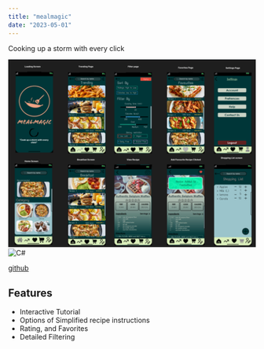 ```yaml
---
title: "mealmagic"
date: "2023-05-01"
---
```

<p>
  Cooking up a storm with every click
</p>


![plot](https://raw.githubusercontent.com/terryfu2/terryfu2.github.io/v4/content/projects/imgs/demoMealmagic.png)
![C#](https://img.shields.io/badge/c%23-%23239120.svg?style=for-the-badge&logo=csharp&logoColor=white)

[github](https://github.com/terryfu2/mealmagic)

## Features
- Interactive Tutorial
- Options of Simplified recipe instructions
- Rating, and Favorites
- Detailed Filtering
  